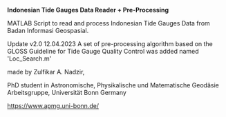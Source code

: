**Indonesian Tide Gauges Data Reader + Pre-Processing**

MATLAB Script to read and process Indonesian Tide Gauges Data from Badan Informasi Geospasial.

Update v2.0 12.04.2023
A set of pre-processing algorithm based on the GLOSS Guideline for Tide Gauge Quality Control was added named 'Loc_Search.m'

made by Zulfikar A. Nadzir, 

PhD student in Astronomische, Physikalische und Matematische Geodäsie Arbeitsgruppe, Universität Bonn Germany

https://www.apmg.uni-bonn.de/

